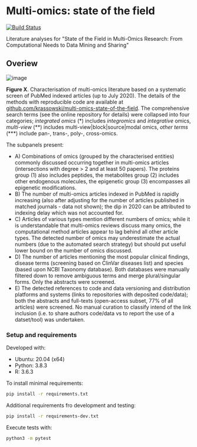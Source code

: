 # Multi-omics: state of the field

[![Build Status](https://travis-ci.com/krassowski/multi-omics-state-of-the-art.svg?token=JhArfvq99eozHLbsktv8&branch=master)](https://travis-ci.com/krassowski/multi-omics-state-of-the-art)

Literature analyses for "State of the Field in Multi-Omics Research: From Computational Needs to Data Mining and Sharing"

## Overiew

![image](https://user-images.githubusercontent.com/5832902/89242343-3f12ef80-d5f9-11ea-96b3-5fe06dfd0e4d.png)

**Figure X**. Characterisation of multi-omics literature based on a systematic screen of PubMed indexed articles (up to July 2020).
The details of the methods with reproducible code are available at [github.com/krassowski/multi-omics-state-of-the-field](https://github.com/krassowski/multi-omics-state-of-the-field).
The comprehensive search terms (see the online repository for details) were collapsed into four categories;
_integrated omics_ (*) includes _integromics_ and _integrative_ omics,
_multi-view_ (\*\*) includes multi-view|block|source|modal omics,
_other terms_ (\*\*\*) include pan-, trans-, poly-, cross-omics.

The subpanels present:
- A) Combinations of omics (grouped by the characterised entities) commonly discussed occurring together in multi-omics articles (intersections with degree > 2 and at least 50 papers).
The proteins group (1) also includes peptides, the metabolites group (2) includes other endogenous molecules, the epigenetic group (3) encompasses all epigenetic modifications.
- B) The number of multi-omics articles indexed in PubMed is rapidly increasing (also after adjusting for the number of articles published in matched journals - data not shown); the dip in 2020 can be attributed to indexing delay which was not accounted for.
- C) Articles of various types mention different numbers of omics; while it is understandable that multi-omics reviews discuss many omics, the computational method articles appear to lag behind all other article types.
The detected number of omics may underestimate the actual numbers (due to the automated search strategy) but should put useful lower bound on the number of omics discussed.
- D) The number of articles mentioning the most popular clinical findings, disease terms (screening based on ClinVar diseases list) and species (based upon NCBI Taxonomy database).
Both databases were manually filtered down to remove ambiguous terms and merge plural/singular forms.
Only the abstracts were screened.
- E) The detected references to code and data versioning and distribution platforms and systems (links to repositories with deposited code/data); both the abstracts and full-texts (open-access subset, 77% of all articles) were screened.
No manual curation to classify intend of the link inclusion (i.e. to share authors code/data vs to report the use of a datset/tool) was undertaken.


### Setup and requirements

Developed with:

- Ubuntu: 20.04 (x64)
- Python: 3.8.3
- R: 3.6.3

To install minimal requirements:

```bash
pip install -r requirements.txt
```

Additional requirements fro development and testing:

```bash
pip install -r requirements-dev.txt
```

Execute tests with:

```bash
python3 -m pytest
```
